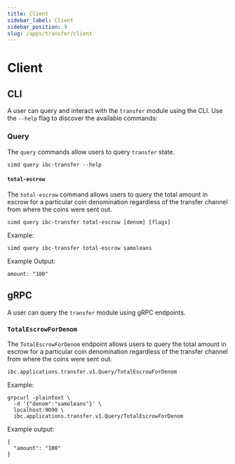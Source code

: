 ```yaml
---
title: Client
sidebar_label: Client
sidebar_position: 9
slug: /apps/transfer/client
---
```


# Client

## CLI

A user can query and interact with the `transfer` module using the CLI. Use the `--help` flag to discover the available commands:

### Query

The `query` commands allow users to query `transfer` state.

```shell
simd query ibc-transfer --help
```

#### `total-escrow`

The `total-escrow` command allows users to query the total amount in escrow for a particular coin denomination regardless of the transfer channel from where the coins were sent out.

```shell
simd query ibc-transfer total-escrow [denom] [flags]
```

Example:

```shell
simd query ibc-transfer total-escrow samoleans
```

Example Output:

```shell
amount: "100"
```

## gRPC

A user can query the `transfer` module using gRPC endpoints.

### `TotalEscrowForDenom`

The `TotalEscrowForDenom` endpoint allows users to query the total amount in escrow for a particular coin denomination regardless of the transfer channel from where the coins were sent out.

```shell
ibc.applications.transfer.v1.Query/TotalEscrowForDenom
```

Example:

```shell
grpcurl -plaintext \
  -d '{"denom":"samoleans"}' \
  localhost:9090 \
  ibc.applications.transfer.v1.Query/TotalEscrowForDenom
```

Example output:

```shell
{
  "amount": "100"
}
```
